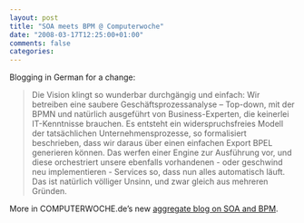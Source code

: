 ```yaml
---
layout: post
title: "SOA meets BPM @ Computerwoche"
date: "2008-03-17T12:25:00+01:00"
comments: false
categories: 
---
```


<p>Blogging in German for a change:</p>

<blockquote>
<p>Die Vision klingt so wunderbar durchgängig und einfach: Wir betreiben eine saubere Geschäftsprozessanalyse – Top-down, mit der BPMN und natürlich ausgeführt von Business-Experten, die keinerlei IT-Kenntnisse brauchen. Es entsteht ein widerspruchsfreies Modell der tatsächlichen Unternehmensprozesse, so formalisiert beschrieben, dass wir daraus über einen einfachen Export BPEL generieren können. Das werfen einer Engine zur Ausführung vor, und diese orchestriert unsere ebenfalls vorhandenen - oder geschwind neu implementieren - Services so, dass nun alles automatisch läuft. Das ist natürlich völliger Unsinn, und zwar gleich aus mehreren Gründen.  </p>
</blockquote>

<p>More in COMPUTERWOCHE.de&#8217;s new <a href="http://www.computerwoche.de/soa-expertenrat/2008/03/17/wenn-die-welt-so-einfach-ware-oder-auch-der-traum-von-der-bpm-soa-integration/">aggregate blog on SOA and BPM</a>.</p>



